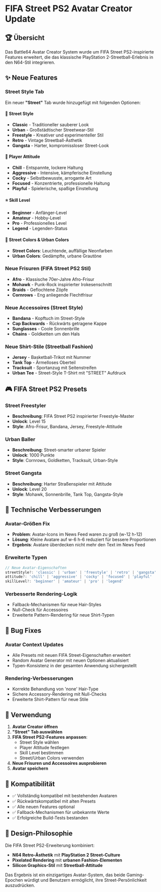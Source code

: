 # FIFA Street PS2 Avatar Creator Update

## 🏆 Übersicht

Das Battle64 Avatar Creator System wurde um FIFA Street PS2-inspirierte Features erweitert, die das klassische PlayStation 2-Streetball-Erlebnis in den N64-Stil integrieren.

## ✨ Neue Features

### Street Style Tab
Ein neuer **"Street"** Tab wurde hinzugefügt mit folgenden Optionen:

#### 🎨 Street Style
- **Classic** - Traditioneller sauberer Look
- **Urban** - Großstädtischer Streetwear-Stil  
- **Freestyle** - Kreativer und experimenteller Stil
- **Retro** - Vintage Streetball-Ästhetik
- **Gangsta** - Harter, kompromissloser Street-Look

#### 😤 Player Attitude
- **Chill** - Entspannte, lockere Haltung
- **Aggressive** - Intensive, kämpferische Einstellung
- **Cocky** - Selbstbewusste, arrogante Art
- **Focused** - Konzentrierte, professionelle Haltung
- **Playful** - Spielerische, spaßige Einstellung

#### ⭐ Skill Level
- **Beginner** - Anfänger-Level
- **Amateur** - Hobby-Level
- **Pro** - Professionelles Level
- **Legend** - Legenden-Status

#### 🎨 Street Colors & Urban Colors
- **Street Colors**: Leuchtende, auffällige Neonfarben
- **Urban Colors**: Gedämpfte, urbane Grautöne

### Neue Frisuren (FIFA Street PS2 Stil)
- **Afro** - Klassische 70er-Jahre Afro-Frisur
- **Mohawk** - Punk-Rock inspirierter Irokesenschnitt
- **Braids** - Geflochtene Zöpfe
- **Cornrows** - Eng anliegende Flechtfrisur

### Neue Accessoires (Street Style)
- **Bandana** - Kopftuch im Street-Style
- **Cap Backwards** - Rückwärts getragene Kappe
- **Sunglasses** - Coole Sonnenbrille
- **Chains** - Goldketten um den Hals

### Neue Shirt-Stile (Streetball Fashion)
- **Jersey** - Basketball-Trikot mit Nummer
- **Tank Top** - Ärmelloses Oberteil
- **Tracksuit** - Sportanzug mit Seitenstreifen
- **Urban Tee** - Street-Style T-Shirt mit "STREET" Aufdruck

## 🎮 FIFA Street PS2 Presets

### Street Freestyler
- **Beschreibung**: FIFA Street PS2 inspirierter Freestyle-Master
- **Unlock**: Level 15
- **Style**: Afro-Frisur, Bandana, Jersey, Freestyle-Attitude

### Urban Baller
- **Beschreibung**: Street-smarter urbaner Spieler
- **Unlock**: 1000 Punkte
- **Style**: Cornrows, Goldketten, Tracksuit, Urban-Style

### Street Gangsta
- **Beschreibung**: Harter Straßenspieler mit Attitude
- **Unlock**: Level 20
- **Style**: Mohawk, Sonnenbrille, Tank Top, Gangsta-Style

## 🔧 Technische Verbesserungen

### Avatar-Größen Fix
- **Problem**: Avatar-Icons im News Feed waren zu groß (w-12 h-12)
- **Lösung**: Kleine Avatare auf w-6 h-6 reduziert für bessere Proportionen
- **Ergebnis**: Avatare überdecken nicht mehr den Text im News Feed

### Erweiterte Typen
```typescript
// Neue Avatar-Eigenschaften
streetStyle?: 'classic' | 'urban' | 'freestyle' | 'retro' | 'gangsta'
attitude?: 'chill' | 'aggressive' | 'cocky' | 'focused' | 'playful'
skillLevel?: 'beginner' | 'amateur' | 'pro' | 'legend'
```

### Verbesserte Rendering-Logik
- Fallback-Mechanismen für neue Hair-Styles
- Null-Check für Accessoires
- Erweiterte Pattern-Rendering für neue Shirt-Typen

## 🐛 Bug Fixes

### Avatar Context Updates
- Alle Presets mit neuen FIFA Street-Eigenschaften erweitert
- Random Avatar Generator mit neuen Optionen aktualisiert
- Typen-Konsistenz in der gesamten Anwendung sichergestellt

### Rendering-Verbesserungen
- Korrekte Behandlung von 'none' Hair-Type
- Sichere Accessory-Rendering mit Null-Checks
- Erweiterte Shirt-Pattern für neue Stile

## 🎯 Verwendung

1. **Avatar Creator öffnen**
2. **"Street" Tab auswählen**
3. **FIFA Street PS2-Features anpassen**:
   - Street Style wählen
   - Player Attitude festlegen  
   - Skill Level bestimmen
   - Street/Urban Colors verwenden
4. **Neue Frisuren und Accessoires ausprobieren**
5. **Avatar speichern**

## 🚀 Kompatibilität

- ✅ Vollständig kompatibel mit bestehenden Avataren
- ✅ Rückwärtskompatibel mit alten Presets
- ✅ Alle neuen Features optional
- ✅ Fallback-Mechanismen für unbekannte Werte
- ✅ Erfolgreiche Build-Tests bestanden

## 🎨 Design-Philosophie

Die FIFA Street PS2-Erweiterung kombiniert:
- **N64 Retro-Ästhetik** mit **PlayStation 2 Street-Culture**
- **Pixelated Rendering** mit **urbanen Fashion-Elementen**
- **Silicon Graphics-Stil** mit **Streetball-Attitude**

Das Ergebnis ist ein einzigartiges Avatar-System, das beide Gaming-Epochen würdigt und Benutzern ermöglicht, ihre Street-Persönlichkeit auszudrücken.